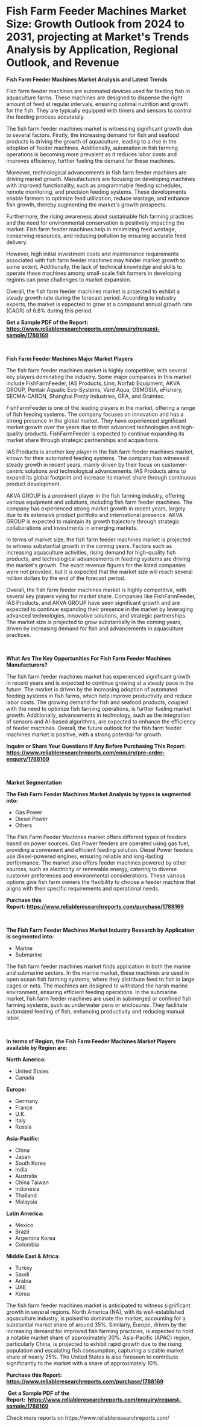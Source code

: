 <p><h1>Fish Farm Feeder Machines Market Size: Growth Outlook from 2024 to 2031, projecting at Market's Trends Analysis by Application, Regional Outlook, and Revenue</h1></p><p><strong>Fish Farm Feeder Machines Market Analysis and Latest Trends</strong></p>
<p><p>Fish farm feeder machines are automated devices used for feeding fish in aquaculture farms. These machines are designed to dispense the right amount of feed at regular intervals, ensuring optimal nutrition and growth for the fish. They are typically equipped with timers and sensors to control the feeding process accurately.</p><p>The fish farm feeder machines market is witnessing significant growth due to several factors. Firstly, the increasing demand for fish and seafood products is driving the growth of aquaculture, leading to a rise in the adoption of feeder machines. Additionally, automation in fish farming operations is becoming more prevalent as it reduces labor costs and improves efficiency, further fueling the demand for these machines.</p><p>Moreover, technological advancements in fish farm feeder machines are driving market growth. Manufacturers are focusing on developing machines with improved functionality, such as programmable feeding schedules, remote monitoring, and precision feeding systems. These developments enable farmers to optimize feed utilization, reduce wastage, and enhance fish growth, thereby augmenting the market's growth prospects.</p><p>Furthermore, the rising awareness about sustainable fish farming practices and the need for environmental conservation is positively impacting the market. Fish farm feeder machines help in minimizing feed wastage, conserving resources, and reducing pollution by ensuring accurate feed delivery.</p><p>However, high initial investment costs and maintenance requirements associated with fish farm feeder machines may hinder market growth to some extent. Additionally, the lack of technical knowledge and skills to operate these machines among small-scale fish farmers in developing regions can pose challenges to market expansion.</p><p>Overall, the fish farm feeder machines market is projected to exhibit a steady growth rate during the forecast period. According to industry experts, the market is expected to grow at a compound annual growth rate (CAGR) of 6.8% during this period.</p></p>
<p><strong>Get a Sample PDF of the Report:&nbsp; <a href="https://www.reliableresearchreports.com/enquiry/request-sample/1788169">https://www.reliableresearchreports.com/enquiry/request-sample/1788169</a></strong></p>
<p>&nbsp;</p>
<p><strong>Fish Farm Feeder Machines Major Market Players</strong></p>
<p><p>The fish farm feeder machines market is highly competitive, with several key players dominating the industry. Some major companies in this market include FishFarmFeeder, IAS Products, Linn, Norfab Equipment, AKVA GROUP, Pentair Aquatic Eco-Systems, Vard Aqua, OSMOSIA, eFishery, SECMA-CABON, Shanghai Pretty Industries, GEA, and Graintec.</p><p>FishFarmFeeder is one of the leading players in the market, offering a range of fish feeding systems. The company focuses on innovation and has a strong presence in the global market. They have experienced significant market growth over the years due to their advanced technologies and high-quality products. FishFarmFeeder is expected to continue expanding its market share through strategic partnerships and acquisitions.</p><p>IAS Products is another key player in the fish farm feeder machines market, known for their automated feeding systems. The company has witnessed steady growth in recent years, mainly driven by their focus on customer-centric solutions and technological advancements. IAS Products aims to expand its global footprint and increase its market share through continuous product development.</p><p>AKVA GROUP is a prominent player in the fish farming industry, offering various equipment and solutions, including fish farm feeder machines. The company has experienced strong market growth in recent years, largely due to its extensive product portfolio and international presence. AKVA GROUP is expected to maintain its growth trajectory through strategic collaborations and investments in emerging markets.</p><p>In terms of market size, the fish farm feeder machines market is projected to witness substantial growth in the coming years. Factors such as increasing aquaculture activities, rising demand for high-quality fish products, and technological advancements in feeding systems are driving the market's growth. The exact revenue figures for the listed companies were not provided, but it is expected that the market size will reach several million dollars by the end of the forecast period.</p><p>Overall, the fish farm feeder machines market is highly competitive, with several key players vying for market share. Companies like FishFarmFeeder, IAS Products, and AKVA GROUP have seen significant growth and are expected to continue expanding their presence in the market by leveraging advanced technologies, innovative solutions, and strategic partnerships. The market size is projected to grow substantially in the coming years, driven by increasing demand for fish and advancements in aquaculture practices.</p></p>
<p>&nbsp;</p>
<p><strong>What Are The Key Opportunities For Fish Farm Feeder Machines Manufacturers?</strong></p>
<p><p>The fish farm feeder machines market has experienced significant growth in recent years and is expected to continue growing at a steady pace in the future. The market is driven by the increasing adoption of automated feeding systems in fish farms, which help improve productivity and reduce labor costs. The growing demand for fish and seafood products, coupled with the need to optimize fish farming operations, is further fueling market growth. Additionally, advancements in technology, such as the integration of sensors and AI-based algorithms, are expected to enhance the efficiency of feeder machines. Overall, the future outlook for the fish farm feeder machines market is positive, with a strong potential for growth.</p></p>
<p><strong>Inquire or Share Your Questions If Any Before Purchasing This Report: <a href="https://www.reliableresearchreports.com/enquiry/pre-order-enquiry/1788169">https://www.reliableresearchreports.com/enquiry/pre-order-enquiry/1788169</a></strong></p>
<p>&nbsp;</p>
<p><strong>Market Segmentation</strong></p>
<p><strong>The Fish Farm Feeder Machines Market Analysis by types is segmented into:</strong></p>
<p><ul><li>Gas Power</li><li>Diesel Power</li><li>Others</li></ul></p>
<p><p>The Fish Farm Feeder Machines market offers different types of feeders based on power sources. Gas Power feeders are operated using gas fuel, providing a convenient and efficient feeding solution. Diesel Power feeders use diesel-powered engines, ensuring reliable and long-lasting performance. The market also offers feeder machines powered by other sources, such as electricity or renewable energy, catering to diverse customer preferences and environmental considerations. These various options give fish farm owners the flexibility to choose a feeder machine that aligns with their specific requirements and operational needs.</p></p>
<p><strong>Purchase this Report:&nbsp;<a href="https://www.reliableresearchreports.com/purchase/1788169">https://www.reliableresearchreports.com/purchase/1788169</a></strong></p>
<p>&nbsp;</p>
<p><strong>The Fish Farm Feeder Machines Market Industry Research by Application is segmented into:</strong></p>
<p><ul><li>Marine</li><li>Submarine</li></ul></p>
<p><p>The fish farm feeder machines market finds application in both the marine and submarine sectors. In the marine market, these machines are used in open ocean fish farming systems, where they distribute feed to fish in large cages or nets. The machines are designed to withstand the harsh marine environment, ensuring efficient feeding operations. In the submarine market, fish farm feeder machines are used in submerged or confined fish farming systems, such as underwater pens or enclosures. They facilitate automated feeding of fish, enhancing productivity and reducing manual labor.</p></p>
<p>&nbsp;</p>
<p><strong>In terms of Region, the Fish Farm Feeder Machines Market Players available by Region are:</strong></p>
<p>
    <p> <strong> North America: </strong>
        <ul>
            <li>United States</li>
            <li>Canada</li>
        </ul>
        </p> 
    <p> <strong> Europe: </strong>
        <ul>
            <li>Germany</li>
            <li>France</li>
            <li>U.K.</li>
            <li>Italy</li>
            <li>Russia</li>
        </ul>
        </p> 
    <p> <strong> Asia-Pacific: </strong>
        <ul>
            <li>China</li>
            <li>Japan</li>
            <li>South Korea</li>
            <li>India</li>
            <li>Australia</li>
            <li>China Taiwan</li>
            <li>Indonesia</li>
            <li>Thailand</li>
            <li>Malaysia</li>
        </ul>
        </p> 
    <p> <strong> Latin America: </strong>
        <ul>
            <li>Mexico</li>
            <li>Brazil</li>
            <li>Argentina Korea</li>
            <li>Colombia</li>
        </ul>
        </p> 
    <p> <strong> Middle East & Africa: </strong>
        <ul>
            <li>Turkey</li>
            <li>Saudi</li>
            <li>Arabia</li>
            <li>UAE</li>
            <li>Korea</li>
        </ul>
    </p>
    </p>
<p><p>The fish farm feeder machines market is anticipated to witness significant growth in several regions. North America (NA), with its well-established aquaculture industry, is poised to dominate the market, accounting for a substantial market share of around 35%. Similarly, Europe, driven by the increasing demand for improved fish farming practices, is expected to hold a notable market share of approximately 30%. Asia-Pacific (APAC) region, particularly China, is projected to exhibit rapid growth due to the rising population and escalating fish consumption, capturing a sizable market share of nearly 25%. The United States is also foreseen to contribute significantly to the market with a share of approximately 10%.</p></p>
<p><strong>Purchase this Report: <a href="https://www.reliableresearchreports.com/purchase/1788169">https://www.reliableresearchreports.com/purchase/1788169</a></strong></p>
<p>&nbsp;<strong>Get a Sample PDF of the Report:&nbsp;&nbsp;<a href="https://www.reliableresearchreports.com/enquiry/request-sample/1788169">https://www.reliableresearchreports.com/enquiry/request-sample/1788169</a></strong></p>
<p><strong></strong></p>
<p>Check more reports on https://www.reliableresearchreports.com/</p>